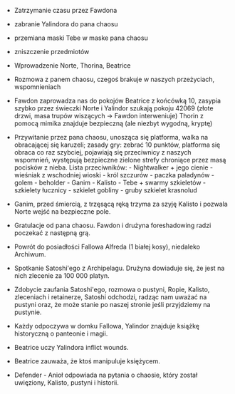 - Zatrzymanie czasu przez Fawdona
- zabranie Yalindora do pana chaosu
- przemiana maski Tebe w maske pana chaosu
- zniszczenie przedmiotów
- Wprowadzenie Norte, Thorina, Beatrice
- Rozmowa z panem chaosu, czegoś brakuje w naszych przeżyciach, wspomnieniach
- Fawdon zaprowadza nas do pokojów
	Beatrice z końcówką 10, zasypia szybko przez świeczki
	Norte i Yalindor szukają pokoju 42069 (złote drzwi, masa trupów wiszących -> Fawdon interweniuje)
	Thorin z pomocą mimika znajduje bezpieczną (ale niezbyt wygodną, kryptę)
- Przywitanie przez pana chaosu, unosząca się platforma, walka na obracającej się karuzeli; zasady gry: zebrać 10 punktów, platforma się obraca co raz szybciej, pojawiają się przeciwnicy z naszych wspomnień, występują bezpieczne zielone strefy chroniące przez masą pocisków z nieba.
	Lista przeciwników: 
		- Nightwalker + jego cienie
		- wieśniak z wschodniej wioski
		- król szczurów
		- paczka paladynów
		- golem
		- beholder
		- Ganim
		- Kalisto
		- Tebe + swarmy szkieletów
		- szkielety łucznicy
		- szkielet gobliny
		- gruby szkielet krasnolud

- Ganim, przed śmiercią, z trzęsącą ręką trzyma za szyję Kalisto i pozwala Norte wejść na bezpieczne pole.
- Gratulacje od pana chaosu. Fawdon i drużyna foreshadowing radzi poczekać z następną grą.
- Powrót do posiadłości Fallowa Alfreda (1 białej kosy), niedaleko Archiwum.
- Spotkanie Satoshi'ego z Archipelagu. Drużyna dowiaduje się, że jest na nich zlecenie za 100 000 platyn. 
- Zdobycie zaufania Satoshi'ego, rozmowa o pustyni, Ropie, Kalisto, zleceniach i retainerze, Satoshi odchodzi, radząc nam uważać na pustyni oraz, że może stanie po naszej stronie jeśli przyjdziemy na pustynie.
- Każdy odpoczywa w domku Fallowa, Yalindor znajduje książkę historyczną o panteonie i magii.
- Beatrice uczy Yalindora inflict wounds.
- Beatrice zauważa, że ktoś manipuluje księżycem.
- Defender - Anioł odpowiada na pytania o chaosie, który został uwięziony, Kalisto, pustyni i historii.
